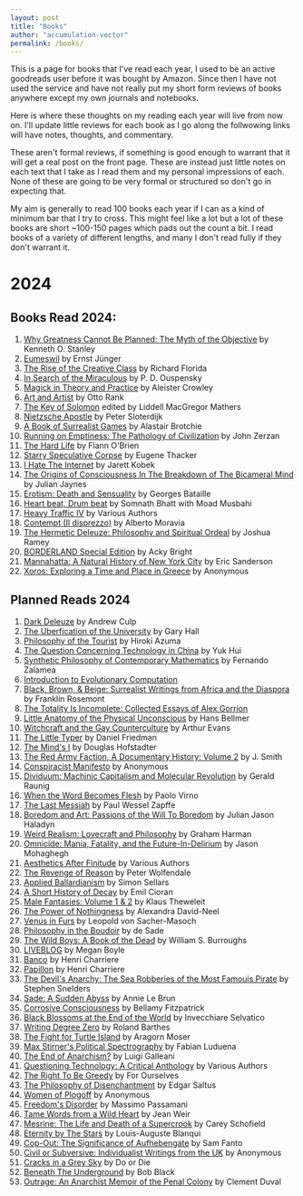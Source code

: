 ```yaml
---
layout: post
title: "Books"
author: "accumulation-vector"
permalink: /books/
---
```


This is a page for books that I've read each year, I used to be an active goodreads user before it was bought by Amazon. Since then I have not used the service and have not really put my short form reviews of books anywhere except my own journals and notebooks.

Here is where these thoughts on my reading each year will live from now on. I'll update little reviews for each book as I go along the follwowing links will have notes, thoughts, and commentary. 

These aren't formal reviews, if something is good enough to warrant that it will get a real post on the front page. These are instead just little notes on each text that I take as I read them and my personal impressions of each. None of these are going to be very formal or structured so don't go in expecting that. 

My aim is generally to read 100 books each year if I can as a kind of minimum bar that I try to cross. This might feel like a lot but a lot of these books are short ~100-150 pages which pads out the count a bit. I read books of a variety of different lengths, and many I don't read fully if they don't warrant it.

# 2024

## Books Read 2024: 

01. [Why Greatness Cannot Be Planned: The Myth of the Objective](https://accumulationvector.com/books/01-2024/) by Kenneth O. Stanley
02. [Eumeswil](https://accumulationvector.com/books/02-2024/) by Ernst Jünger
03. [The Rise of the Creative Class](https://accumulationvector.com/books/03-2024/) by Richard Florida
04. [In Search of the Miraculous](https://accumulationvector.com/books/04-2024/) by  P. D. Ouspensky 
05. [Magick in Theory and Practice](https://accumulationvector.com/books/05-2024/) by Aleister Crowley
06. [Art and Artist](https://accumulationvector.com/books/06-2024/) by Otto Rank
07. [The Key of Solomon](https://accumulationvector.com/books/07-2024/) edited by Liddell MacGregor Mathers
08. [Nietzsche Apostle](https://accumulationvector.com/books/08-2024/) by Peter Sloterdijk
09. [A Book of Surrealist Games](https://accumulationvector.com/books/09-2024/) by Alastair Brotchie
10. [Running on Emptiness: The Pathology of Civilization](https://accumulationvector.com/books/10-2024/) by John Zerzan
11. [The Hard Life](https://accumulationvector.com/books/11-2024/) by Flann O'Brien
12. [Starry Speculative Corpse](https://accumulationvector.com/books/12-2024/) by Eugene Thacker
13. [I Hate The Internet](https://accumulationvector.com/books/13-2024/) by Jarett Kobek
14. [The Origins of Consciousness In The Breakdown of The Bicameral Mind](https://accumulationvector.com/books/14-2024/) by Julian Jaynes
15. [Erotism: Death and Sensuality](https://accumulationvector.com/books/15-2024/) by Georges Bataille
16. [Heart beat, Drum beat](https://accumulationvector.com/books/16-2024/) by Somnath Bhatt with Moad Musbahi
17. [Heavy Traffic IV](https://accumulationvector.com/books/17-2024/) by Various Authors
18. [Contempt (Il disprezzo)](https://accumulationvector.com/books/18-2024/) by  Alberto Moravia 
19. [The Hermetic Deleuze: Philosophy and Spiritual Ordeal](https://accumulationvector.com/books/19-2024/) by Joshua Ramey
20. [BORDERLAND Special Edition](https://accumulationvector.com/books/20-2024/) by Acky Bright
21. [Mannahatta: A Natural History of New York City](https://accumulationvector.com/books/21-2024/) by Eric Sanderson
22. [Xoros: Exploring a Time and Place in Greece](https://accumulationvector.com/books/22-2024/) by Anonymous

## Planned Reads 2024
01. [Dark Deleuze]() by Andrew Culp
16. [The Uberfication of the University]() by Gary Hall
18. [Philosophy of the Tourist]() by Hiroki Azuma
19. [The Question Concerning Technology in China]() by Yuk Hui
20. [Synthetic Philosophy of Contemporary Mathematics]() by Fernando Zalamea
21. [Introduction to Evolutionary Computation]()
22. [Black, Brown, & Beige: Surrealist Writings from Africa and the Diaspora]() by Franklin Rosemont
23. [The Totality Is Incomplete: Collected Essays of Alex Gorrion]()
24. [Little Anatomy of the Physical Unconscious]() by Hans Bellmer 
25. [Witchcraft and the Gay Counterculture]() by Arthur Evans
26. [The Little Typer]() by Daniel Friedman
27. [The Mind's I]() by Douglas Hofstadter
28. [The Red Army Faction, A Documentary History: Volume 2]() by J. Smith
29. [Conspiracist Manifesto]() by Anonymous
30. [Dividuum: Machinic Capitalism and Molecular Revolution]() by Gerald Raunig
31. [When the Word Becomes Flesh]() by Paolo Virno
32. [The Last Messiah]() by Paul Wessel Zapffe
33. [Boredom and Art: Passions of the Will To Boredom]() by Julian Jason Haladyn
34. [Weird Realism: Lovecraft and Philosophy]() by Graham Harman
35. [Omnicide: Mania, Fatality, and the Future-In-Delirium]() by Jason Mohaghegh
36. [Aesthetics After Finitude]() by Various Authors
37. [The Revenge of Reason]() by Peter Wolfendale
38. [Applied Ballardianism]() by Simon Sellars
39. [A Short History of Decay]() by Emil Cioran
40. [Male Fantasies: Volume 1 & 2]() by Klaus Theweleit
41. [The Power of Nothingness]() by Alexandra David-Neel
42. [Venus in Furs]() by Leopold von Sacher-Masoch
43. [Philosophy in the Boudoir]() by de Sade
44. [The Wild Boys: A Book of the Dead]() by William S. Burroughs
45. [LIVEBLOG]() by Megan Boyle
46. [Banco]() by Henri Charriere
47. [Papillon]() by Henri Charriere
48. [The Devil's Anarchy: The Sea Robberies of the Most Famouis Pirate]() by Stephen Snelders
49. [Sade: A Sudden Abyss]() by Annie Le Brun
51. [Corrosive Consciousness]() by Bellamy Fitzpatrick
52. [Black Blossoms at the End of the World]() by Invecchiare Selvatico
53. [Writing Degree Zero]() by Roland Barthes
54. [The Fight for Turtle Island]() by Aragorn Moser
55. [Max Stirner's Political Spectrography]() by Fabian Luduena
56. [The End of Anarchism?]() by Luigi Galleani
57. [Questioning Technology: A Critical Anthology]() by Various Authors
58. [The Right To Be Greedy]() by For Ourselves
59. [The Philosophy of Disenchantment]() by Edgar Saltus
60. [Women of Plogoff]() by Anonymous
61. [Freedom's Disorder]() by Massimo Passamani
62. [Tame Words from a Wild Heart]() by Jean Weir
63. [Mesrine: The Life and Death of a Supercrook]() by Carey Schofield
64. [Eternity by The Stars]() by Louis-Auguste Blanqui
65. [Cop-Out: The Significance of Aufhebengate]() by Sam Fanto
66. [Civil or Subversive: Individualist Writings from the UK]() by Anonymous
67. [Cracks in a Grey Sky]() by Do or Die
68. [Beneath The Underground]() by Bob Black
69. [Outrage: An Anarchist Memoir of the Penal Colony]() by Clement Duval
